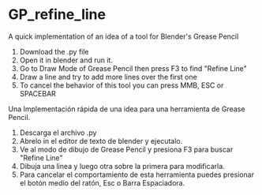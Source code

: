 # GP_refine_line
A quick implementation of an idea of a tool for Blender's Grease Pencil
1. Download the .py file
2. Open it in blender and run it. 
3. Go to Draw Mode of Grease Pencil then press F3 to find "Refine Line"
4. Draw a line and try to add more lines over the first one
5. To cancel the behavior of this tool you can press MMB, ESC or SPACEBAR

Una Implementación rápida de una idea para una herramienta de Grease Pencil.

1. Descarga el archivo .py
2. Abrelo in el editor de texto de blender y ejecutalo.
3. Ve al modo de dibujo de Grease Pencil y presiona F3 para buscar "Refine Line"
4. Dibuja una linea y luego otra sobre la primera para modificarla. 
5. Para cancelar el comportamiento de esta herramienta puedes presionar el botón medio del ratón, Esc o Barra Espaciadora.

